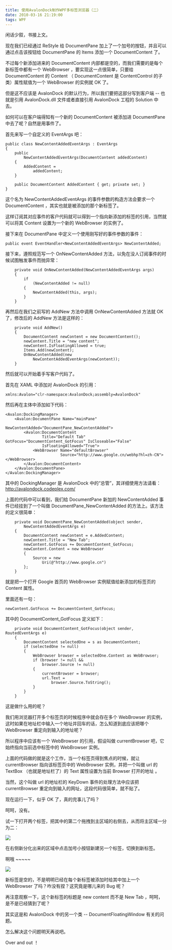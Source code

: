 ```yaml
---
title: 使用AvalonDock制作WPF多标签浏览器（二）
date: 2010-03-16 21:19:00
tags: WPF
---
```


闲话少叙，书接上文。

现在我们已经通过  ReStyle  给  DocumentPane  加上了一个加号的按钮，并且可以通过点击该按钮给  DocumentPane  的
Items  添加一个  DocumentContent  了。

不过每个新添加进来的  DocumentContent  内部都是空的，而我们需要的是每个新标签中都有一个  WebBrowser
，要实现这一点很简单，只要给  DocumentContent  的  Content  （  DocumentContent  是
ContentControl  的子类）属性赋值为一个  WebBrowser  的实例就  OK  了。

但是这不应该是  AvalonDock  的默认行为，所以我们要把这部分写到客户端  --  也就是引用  AvalonDock.dll
文件或者直接引用  AvalonDock  工程的  Solution  中去。

如何可以在客户端得知有一个新的  DocumentContent  被添加进  DocumentPane  中去了呢？自然是用事件了。

首先来写一个自定义的  EventArgs  吧：
```
public class NewContentAddedEventArgs : EventArgs
{
    public
        NewContentAddedEventArgs(DocumentContent addedContent)
    {
        AddedContent =
            addedContent;
    }

    public DocumentContent AddedContent { get; private set; }
}
```

这个名为  NewContentAddedEventArgs  的事件参数的构造方法会要求一个  DocumentContent
，其实也就是被添加的那个新标签了。

这样订阅其对应事件的客户代码就可以得到一个指向新添加的标签的引用，当然就可以将其  Content  设置为一个新的  WebBrowser  的实例了。

接下来在  DocumentPane  中定义一个使用刚写好的事件参数的事件：
```
public event EventHandler<NewContentAddedEventArgs> NewContentAdded;
```

接下来，遵照规范写一个  OnNewContentAdded  方法，以免在没人订阅事件的时候试图触发事件而抛异常：
```
    private void OnNewContentAdded(NewContentAddedEventArgs args)
    {
        if
            (NewContentAdded != null)
        {
            NewContentAdded(this, args);
        }
    }
```

再然后在我们之前写的  AddNew  方法中调用  OnNewContentAdded  方法就  OK  了，修改后的  AddNew  方法是这样的：
```
    private void AddNew()
    {
        DocumentContent newContent = new DocumentContent();
        newContent.Title = "new content";
        newContent.IsFloatingAllowed = true;
        Items.Add(newContent);
        OnNewContentAdded(new
            NewContentAddedEventArgs(newContent));
    }
```

然后就可以开始着手写客户代码了。

首先在  XAML  中添加对  AvalonDock  的引用：

```
xmlns:Avalon="clr-namespace:AvalonDock;assembly=AvalonDock"
```

然后再在主体中添加如下代码：

```
<Avalon:DockingManager>
    <Avalon:DocumentPane Name="mainPane"
                         NewContentAdded="DocumentPane_NewContentAdded">
        <Avalon:DocumentContent
                Title="Default Tab" GotFocus="DocumentContent_GotFocus" IsCloseable="False"
                IsFloatingAllowed="True">
            <WebBrowser Name="defaultBrowser"
                        Source="http://www.google.cn/webhp?hl=zh-CN"></WebBrowser>
        </Avalon:DocumentContent>
    </Avalon:DocumentPane>
</Avalon:DockingManager>
```

其中的  DockingManager  是  AvalonDock  中的“总管”，其详细使用方法请看：  [
http://avalondock.codeplex.com/  ](http://avalondock.codeplex.com/)

上面的代码中可以看到，我们给  DocumentPane  新加的  NewContentAdded  事件已经挂到了一个叫做
DocumentPane_NewContentAdded  的方法上。该方法的定义很简单：

```
    private void DocumentPane_NewContentAdded(object sender,
        NewContentAddedEventArgs e)
    {
        DocumentContent newContent = e.AddedContent;
        newContent.Title = "New Tab";
        newContent.GotFocus += DocumentContent_GotFocus;
        newContent.Content = new WebBrowser
        {
            Source = new
                Uri(@"http://www.google.cn")
        };
    }
```

就是把一个打开  Google  首页的  WebBrowser  实例赋值给新添加的标签页的  Content  属性。

里面还有一句：
```
newContent.GotFocus += DocumentContent_GotFocus;
```

其中的  DocumentContent_GotFocus  定义如下：

```
    private void DocumentContent_GotFocus(object sender, RoutedEventArgs e)
    {
        DocumentContent selectedOne = s as DocumentContent;
        if (selectedOne != null)
        {
            WebBrowser browser = selectedOne.Content as WebBrowser;
            if (browser != null &&
                browser.Source != null)
            {
                currentBrowser = browser;
                url.Text =
                    browser.Source.ToString();
            }
        }
    }
```

这是做什么用的呢？

我们用浏览器打开多个标签页的时候程序中就会存在多个  WebBrowser  的实例，这时如果在地址栏中输入一个地址并回车的话，怎么知道到底应该把哪个
WebBrowser  重定向到输入的地址呢？

所以程序中应该有一个  WebBrowser  的引用，假设叫做  currentBrowser  吧，它始终指向当前选中标签中的  WebBrowser
实例。

上面的代码做的就是这个工作，当一个标签页得到焦点的时候，就让  currentBrowser  指向该标签页中的  WebBrowser
实例，并把一个叫做  url  的  TextBox  （也就是地址栏了）的  Text  属性设置为当前  Browser  打开的地址  。

当然，这个叫做  url  的地址栏的  KeyDown  事件的处理方法中应该把  currentBrowser
重定向到输入的网址，这段代码很简单，就不贴了。

现在运行一下，似乎  OK  了，真的完事儿了吗？

呵呵，没有。

试一下打开两个标签，把其中的第二个拖拽到主区域的右侧去，从而将主区域一分为二：

![](http://images.cnblogs.com/cnblogs_com/cuipengfei/2010-03-16_20-50-08.jpg)

在右侧新分化出来的区域中点击加号小按钮新建另一个标签，切换到新标签。

啊哦  ~~~~~

![](http://images.cnblogs.com/cnblogs_com/cuipengfei/2010-03-16_20-51-40.jpg)

新标签是空的，不是明明已经在每个新标签被添加时给其中加上一个  WebBrowser  了吗？咋没有捏？这究竟是哪儿来的  Bug  呢？

再注意观察一下，这个新标签的标题是  new content  而不是  New Tab  ，呵呵，是不是已经猜到了呢？



其实这是和  AvalonDock  中的另一个类  --  DocumentFloatingWindow  有关的问题。



怎么解决这个问题明天再说吧。

Over and out  ！
